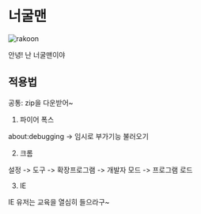 # 너굴맨

![rakoon](https://iulovers.com/rakoon.jpg)

안녕! 난 너굴맨이야

## 적용법
공통: zip을 다운받어~

1. 파이어 폭스

about:debugging -> 임시로 부가기능 불러오기

2. 크롬

설정 -> 도구 -> 확장프로그램 -> 개발자 모드 -> 프로그램 로드

3. IE

IE 유저는 교육을 열심히 들으라구~
